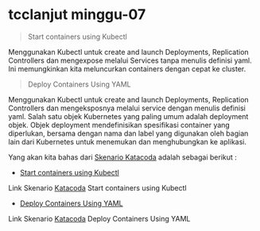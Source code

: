 # tcclanjut minggu-07


> Start containers using Kubectl

Menggunakan Kubectl untuk create and launch Deployments, Replication Controllers dan mengexpose melalui Services tanpa menulis definisi yaml. Ini memungkinkan kita meluncurkan containers dengan cepat ke cluster.

> Deploy Containers Using YAML

Menggunakan Kubectl untuk create and launch Deployments, Replication Controllers dan mengeksposnya melalui service dengan menulis definisi yaml.
Salah satu objek Kubernetes yang paling umum adalah deployment objek. Objek deployment mendefinisikan spesifikasi container yang diperlukan, bersama dengan nama dan label yang digunakan oleh bagian lain dari Kubernetes untuk menemukan dan menghubungkan ke aplikasi.


Yang akan kita bahas dari [Skenario Katacoda](https://www.katacoda.com/) adalah sebagai berikut :

 * [Start containers using Kubectl](Start_containers_using_Kubectl.md) 

 Link Skenario  [Katacoda](https://www.katacoda.com/courses/kubernetes/kubectl-run-containers) Start containers using Kubectl
  * [ Deploy Containers Using YAML](Deploy_Containers_Using_YAML.md) 

  Link Skenario [Katacoda](https://www.katacoda.com/courses/kubernetes/creating-kubernetes-yaml-definitions) Deploy Containers Using YAML